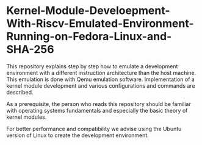# Kernel-Module-Develoepment-With-Riscv-Emulated-Environment-Running-on-Fedora-Linux-and-SHA-256
This repository explains step by step how to emulate a development environment with a different instruction architecture than the host machine. This emulation is done with Qemu emulation software. Implementation of a kernel module development and various configurations and commands are described.

As a prerequisite, the person who reads this repository should be familiar with operating systems fundamentals and especially the basic theory of kernel modules.

For better performance and compatibility we advise using the Ubuntu version of Linux to create the development environment.

